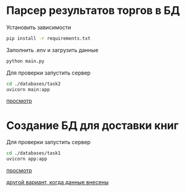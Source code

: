 # Парсер результатов торгов в БД

Установить зависимости
```bash
pip install -r requirements.txt
```

Заполнить .env и загрузить данные
```bash
python main.py

```

Для проверки запустить сервер
```bash
cd ./databases/task2
uvicorn main:app 
```
[просмотр](http://127.0.0.1:8000/docs#/)


# Создание БД для доставки книг

Для проверки запустить сервер
```bash
cd ./databases/task1
uvicorn app:app 
```
[просмотр](http://127.0.0.1:8000/docs#/)

[другой вариант, когда данные внесены](http://127.0.0.1:8000/index/authors)
